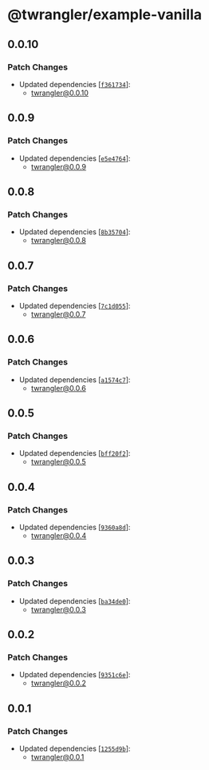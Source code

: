 # @twrangler/example-vanilla

## 0.0.10

### Patch Changes

- Updated dependencies [[`f361734`](https://github.com/sor4chi/twrangler/commit/f36173416c8d8cf706e6167e0ba98d05b60d3492)]:
  - twrangler@0.0.10

## 0.0.9

### Patch Changes

- Updated dependencies [[`e5e4764`](https://github.com/sor4chi/twrangler/commit/e5e476421bb611c288cc9292c0391585ba562aff)]:
  - twrangler@0.0.9

## 0.0.8

### Patch Changes

- Updated dependencies [[`8b35704`](https://github.com/sor4chi/twrangler/commit/8b357049f33a253d570858bdc39b6e437ee1dc7b)]:
  - twrangler@0.0.8

## 0.0.7

### Patch Changes

- Updated dependencies [[`7c1d055`](https://github.com/sor4chi/twrangler/commit/7c1d05560edca7a82733d07ef74c3f0e303c8fdf)]:
  - twrangler@0.0.7

## 0.0.6

### Patch Changes

- Updated dependencies [[`a1574c7`](https://github.com/sor4chi/twrangler/commit/a1574c75a2b6863e004c637d38645fcfeb2b97de)]:
  - twrangler@0.0.6

## 0.0.5

### Patch Changes

- Updated dependencies [[`bff20f2`](https://github.com/sor4chi/twrangler/commit/bff20f294272cad04b8078f50e14390a3e25dca6)]:
  - twrangler@0.0.5

## 0.0.4

### Patch Changes

- Updated dependencies [[`9360a8d`](https://github.com/sor4chi/twrangler/commit/9360a8d0f07e0293a4526042427ee413160caaf7)]:
  - twrangler@0.0.4

## 0.0.3

### Patch Changes

- Updated dependencies [[`ba34de0`](https://github.com/sor4chi/twrangler/commit/ba34de0dff706a7d1a64420e43dc0b8406505ae1)]:
  - twrangler@0.0.3

## 0.0.2

### Patch Changes

- Updated dependencies [[`9351c6e`](https://github.com/sor4chi/twrangler/commit/9351c6ef7200d75793c2ba9a6b7f87649e9debc3)]:
  - twrangler@0.0.2

## 0.0.1

### Patch Changes

- Updated dependencies [[`1255d9b`](https://github.com/sor4chi/twrangler/commit/1255d9b7d22d76734c5bdc1572f094a08d7ca18f)]:
  - twrangler@0.0.1
